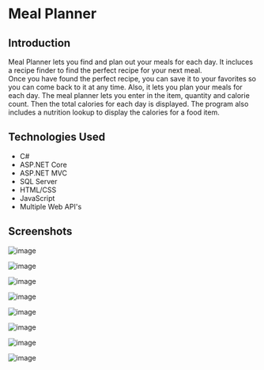 # Meal Planner

## Introduction 
Meal Planner lets you find and plan out your meals for each day.  It incluces a recipe finder to find the perfect recipe for your next meal.  
Once you have found the perfect recipe, you can save it to your favorites so you can come back to it at any time. Also, it lets you plan your meals for each day. 
The meal planner lets you enter in the item, quantity and calorie count.  Then the total calories for each day is displayed. 
The program also includes a nutrition lookup to display the calories for a food item.

## Technologies Used
* C#  
* ASP.NET Core  
* ASP.NET MVC  
* SQL Server  
* HTML/CSS  
* JavaScript  
* Multiple Web API's

## Screenshots

![image](https://user-images.githubusercontent.com/60634063/99668821-35908480-2a3c-11eb-8a83-6b67ca2025dc.png)

![image](https://user-images.githubusercontent.com/60634063/99668907-548f1680-2a3c-11eb-8ae9-754d8a743435.png)

![image](https://user-images.githubusercontent.com/60634063/99669385-f6aefe80-2a3c-11eb-8e8b-69433e0e25b3.png)

![image](https://user-images.githubusercontent.com/60634063/99669436-0fb7af80-2a3d-11eb-976d-95f9c4005e74.png)

![image](https://user-images.githubusercontent.com/60634063/99669622-55747800-2a3d-11eb-9792-a8b0e6187d7f.png)

![image](https://user-images.githubusercontent.com/60634063/99669737-83f25300-2a3d-11eb-97ca-407b7e61c90e.png)

![image](https://user-images.githubusercontent.com/60634063/99669998-d895ce00-2a3d-11eb-83f8-7123d86c5ff2.png)

![image](https://user-images.githubusercontent.com/60634063/99670290-4e019e80-2a3e-11eb-868a-ce00b92e09f2.png)





